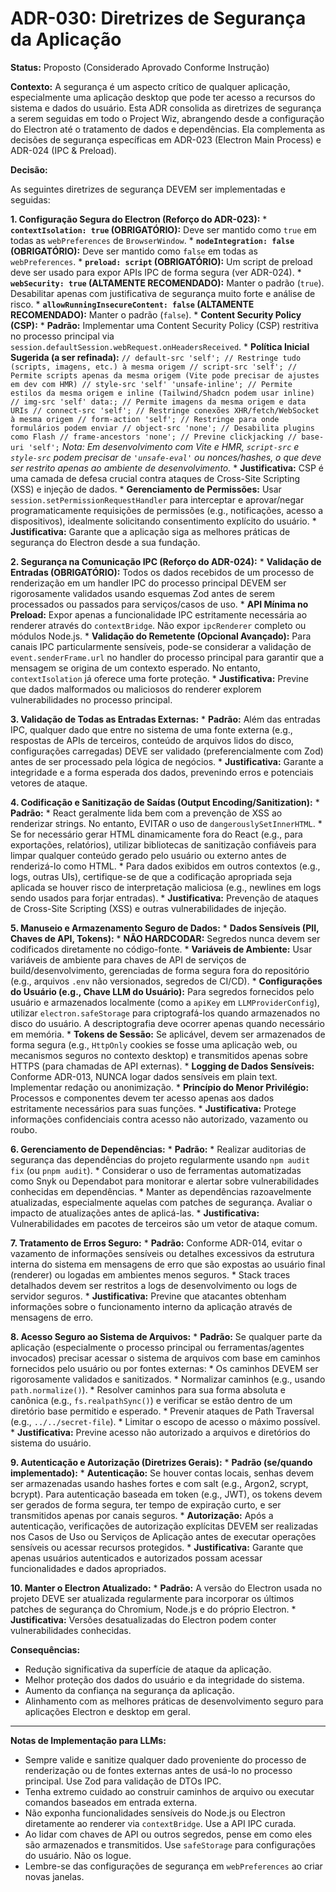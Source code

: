 # ADR-030: Diretrizes de Segurança da Aplicação

**Status:** Proposto (Considerado Aprovado Conforme Instrução)

**Contexto:**
A segurança é um aspecto crítico de qualquer aplicação, especialmente uma aplicação desktop que pode ter acesso a recursos do sistema e dados do usuário. Esta ADR consolida as diretrizes de segurança a serem seguidas em todo o Project Wiz, abrangendo desde a configuração do Electron até o tratamento de dados e dependências. Ela complementa as decisões de segurança específicas em ADR-023 (Electron Main Process) e ADR-024 (IPC & Preload).

**Decisão:**

As seguintes diretrizes de segurança DEVEM ser implementadas e seguidas:

**1. Configuração Segura do Electron (Reforço do ADR-023):**
    *   **`contextIsolation: true` (OBRIGATÓRIO):** Deve ser mantido como `true` em todas as `webPreferences` de `BrowserWindow`.
    *   **`nodeIntegration: false` (OBRIGATÓRIO):** Deve ser mantido como `false` em todas as `webPreferences`.
    *   **`preload: script` (OBRIGATÓRIO):** Um script de preload deve ser usado para expor APIs IPC de forma segura (ver ADR-024).
    *   **`webSecurity: true` (ALTAMENTE RECOMENDADO):** Manter o padrão (`true`). Desabilitar apenas com justificativa de segurança muito forte e análise de risco.
    *   **`allowRunningInsecureContent: false` (ALTAMENTE RECOMENDADO):** Manter o padrão (`false`).
    *   **Content Security Policy (CSP):**
        *   **Padrão:** Implementar uma Content Security Policy (CSP) restritiva no processo principal via `session.defaultSession.webRequest.onHeadersReceived`.
        *   **Política Inicial Sugerida (a ser refinada):**
            ```
            // default-src 'self'; // Restringe tudo (scripts, imagens, etc.) à mesma origem
            // script-src 'self'; // Permite scripts apenas da mesma origem (Vite pode precisar de ajustes em dev com HMR)
            // style-src 'self' 'unsafe-inline'; // Permite estilos da mesma origem e inline (Tailwind/Shadcn podem usar inline)
            // img-src 'self' data:; // Permite imagens da mesma origem e data URIs
            // connect-src 'self'; // Restringe conexões XHR/fetch/WebSocket à mesma origem
            // form-action 'self'; // Restringe para onde formulários podem enviar
            // object-src 'none'; // Desabilita plugins como Flash
            // frame-ancestors 'none'; // Previne clickjacking
            // base-uri 'self';
            ```
            *Nota: Em desenvolvimento com Vite e HMR, `script-src` e `style-src` podem precisar de `'unsafe-eval'` ou nonces/hashes, o que deve ser restrito apenas ao ambiente de desenvolvimento.*
        *   **Justificativa:** CSP é uma camada de defesa crucial contra ataques de Cross-Site Scripting (XSS) e injeção de dados.
    *   **Gerenciamento de Permissões:** Usar `session.setPermissionRequestHandler` para interceptar e aprovar/negar programaticamente requisições de permissões (e.g., notificações, acesso a dispositivos), idealmente solicitando consentimento explícito do usuário.
    *   **Justificativa:** Garante que a aplicação siga as melhores práticas de segurança do Electron desde a sua fundação.

**2. Segurança na Comunicação IPC (Reforço do ADR-024):**
    *   **Validação de Entradas (OBRIGATÓRIO):** Todos os dados recebidos de um processo de renderização em um handler IPC do processo principal DEVEM ser rigorosamente validados usando esquemas Zod antes de serem processados ou passados para serviços/casos de uso.
    *   **API Mínima no Preload:** Expor apenas a funcionalidade IPC estritamente necessária ao renderer através do `contextBridge`. Não expor `ipcRenderer` completo ou módulos Node.js.
    *   **Validação do Remetente (Opcional Avançado):** Para canais IPC particularmente sensíveis, pode-se considerar a validação de `event.senderFrame.url` no handler do processo principal para garantir que a mensagem se origina de um contexto esperado. No entanto, `contextIsolation` já oferece uma forte proteção.
    *   **Justificativa:** Previne que dados malformados ou maliciosos do renderer explorem vulnerabilidades no processo principal.

**3. Validação de Todas as Entradas Externas:**
    *   **Padrão:** Além das entradas IPC, qualquer dado que entre no sistema de uma fonte externa (e.g., respostas de APIs de terceiros, conteúdo de arquivos lidos do disco, configurações carregadas) DEVE ser validado (preferencialmente com Zod) antes de ser processado pela lógica de negócios.
    *   **Justificativa:** Garante a integridade e a forma esperada dos dados, prevenindo erros e potenciais vetores de ataque.

**4. Codificação e Sanitização de Saídas (Output Encoding/Sanitization):**
    *   **Padrão:**
        *   React geralmente lida bem com a prevenção de XSS ao renderizar strings. No entanto, EVITAR o uso de `dangerouslySetInnerHTML`.
        *   Se for necessário gerar HTML dinamicamente fora do React (e.g., para exportações, relatórios), utilizar bibliotecas de sanitização confiáveis para limpar qualquer conteúdo gerado pelo usuário ou externo antes de renderizá-lo como HTML.
        *   Para dados exibidos em outros contextos (e.g., logs, outras UIs), certifique-se de que a codificação apropriada seja aplicada se houver risco de interpretação maliciosa (e.g., newlines em logs sendo usados para forjar entradas).
    *   **Justificativa:** Prevenção de ataques de Cross-Site Scripting (XSS) e outras vulnerabilidades de injeção.

**5. Manuseio e Armazenamento Seguro de Dados:**
    *   **Dados Sensíveis (PII, Chaves de API, Tokens):**
        *   **NÃO HARDCODAR:** Segredos nunca devem ser codificados diretamente no código-fonte.
        *   **Variáveis de Ambiente:** Usar variáveis de ambiente para chaves de API de serviços de build/desenvolvimento, gerenciadas de forma segura fora do repositório (e.g., arquivos `.env` não versionados, segredos de CI/CD).
        *   **Configurações do Usuário (e.g., Chave LLM do Usuário):** Para segredos fornecidos pelo usuário e armazenados localmente (como a `apiKey` em `LLMProviderConfig`), utilizar `electron.safeStorage` para criptografá-los quando armazenados no disco do usuário. A descriptografia deve ocorrer apenas quando necessário em memória.
        *   **Tokens de Sessão:** Se aplicável, devem ser armazenados de forma segura (e.g., `HttpOnly` cookies se fosse uma aplicação web, ou mecanismos seguros no contexto desktop) e transmitidos apenas sobre HTTPS (para chamadas de API externas).
    *   **Logging de Dados Sensíveis:** Conforme ADR-013, NUNCA logar dados sensíveis em plain text. Implementar redação ou anonimização.
    *   **Princípio do Menor Privilégio:** Processos e componentes devem ter acesso apenas aos dados estritamente necessários para suas funções.
    *   **Justificativa:** Protege informações confidenciais contra acesso não autorizado, vazamento ou roubo.

**6. Gerenciamento de Dependências:**
    *   **Padrão:**
        *   Realizar auditorias de segurança das dependências do projeto regularmente usando `npm audit fix` (ou `pnpm audit`).
        *   Considerar o uso de ferramentas automatizadas como Snyk ou Dependabot para monitorar e alertar sobre vulnerabilidades conhecidas em dependências.
        *   Manter as dependências razoavelmente atualizadas, especialmente aquelas com patches de segurança. Avaliar o impacto de atualizações antes de aplicá-las.
    *   **Justificativa:** Vulnerabilidades em pacotes de terceiros são um vetor de ataque comum.

**7. Tratamento de Erros Seguro:**
    *   **Padrão:** Conforme ADR-014, evitar o vazamento de informações sensíveis ou detalhes excessivos da estrutura interna do sistema em mensagens de erro que são expostas ao usuário final (renderer) ou logadas em ambientes menos seguros.
    *   Stack traces detalhados devem ser restritos a logs de desenvolvimento ou logs de servidor seguros.
    *   **Justificativa:** Previne que atacantes obtenham informações sobre o funcionamento interno da aplicação através de mensagens de erro.

**8. Acesso Seguro ao Sistema de Arquivos:**
    *   **Padrão:** Se qualquer parte da aplicação (especialmente o processo principal ou ferramentas/agentes invocados) precisar acessar o sistema de arquivos com base em caminhos fornecidos pelo usuário ou por fontes externas:
        *   Os caminhos DEVEM ser rigorosamente validados e sanitizados.
        *   Normalizar caminhos (e.g., usando `path.normalize()`).
        *   Resolver caminhos para sua forma absoluta e canônica (e.g., `fs.realpathSync()`) e verificar se estão dentro de um diretório base permitido e esperado.
        *   Prevenir ataques de Path Traversal (e.g., `../../secret-file`).
        *   Limitar o escopo de acesso o máximo possível.
    *   **Justificativa:** Previne acesso não autorizado a arquivos e diretórios do sistema do usuário.

**9. Autenticação e Autorização (Diretrizes Gerais):**
    *   **Padrão (se/quando implementado):**
        *   **Autenticação:** Se houver contas locais, senhas devem ser armazenadas usando hashes fortes e com salt (e.g., Argon2, scrypt, bcrypt). Para autenticação baseada em token (e.g., JWT), os tokens devem ser gerados de forma segura, ter tempo de expiração curto, e ser transmitidos apenas por canais seguros.
        *   **Autorização:** Após a autenticação, verificações de autorização explícitas DEVEM ser realizadas nos Casos de Uso ou Serviços de Aplicação antes de executar operações sensíveis ou acessar recursos protegidos.
    *   **Justificativa:** Garante que apenas usuários autenticados e autorizados possam acessar funcionalidades e dados apropriados.

**10. Manter o Electron Atualizado:**
    *   **Padrão:** A versão do Electron usada no projeto DEVE ser atualizada regularmente para incorporar os últimos patches de segurança do Chromium, Node.js e do próprio Electron.
    *   **Justificativa:** Versões desatualizadas do Electron podem conter vulnerabilidades conhecidas.

**Consequências:**
*   Redução significativa da superfície de ataque da aplicação.
*   Melhor proteção dos dados do usuário e da integridade do sistema.
*   Aumento da confiança na segurança da aplicação.
*   Alinhamento com as melhores práticas de desenvolvimento seguro para aplicações Electron e desktop em geral.

---
**Notas de Implementação para LLMs:**
*   Sempre valide e sanitize qualquer dado proveniente do processo de renderização ou de fontes externas antes de usá-lo no processo principal. Use Zod para validação de DTOs IPC.
*   Tenha extremo cuidado ao construir caminhos de arquivo ou executar comandos baseados em entrada externa.
*   Não exponha funcionalidades sensíveis do Node.js ou Electron diretamente ao renderer via `contextBridge`. Use a API IPC curada.
*   Ao lidar com chaves de API ou outros segredos, pense em como eles são armazenados e transmitidos. Use `safeStorage` para configurações do usuário. Não os logue.
*   Lembre-se das configurações de segurança em `webPreferences` ao criar novas janelas.
